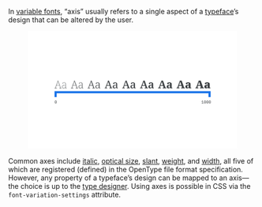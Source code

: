 
In [variable fonts](/glossary/variable_fonts), “axis” usually refers to a single aspect of a [typeface](/glossary/typeface)’s design that can be altered by the user.

<figure>

![Various weights of a typeface set along the top of a horizontal line. Beneath the line, on the far left, is a label of zero; on the right, 1000.](images/thumbnail.svg)

</figure>

Common axes include [italic](/glossary/italic_axis), [optical size](/glossary/optical_size_axis), [slant](/glossary/slant_axis), [weight](/glossary/weight_axis), and [width](/glossary/width_axis), all five of which are registered (defined) in the OpenType file format specification. However, any property of a typeface’s design can be mapped to an axis—the choice is up to the [type designer](/glossary/type_designer). Using axes is possible in CSS via the `font-variation-settings` attribute.
